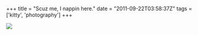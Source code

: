 +++
title = "Scuz me, I nappin here."
date = "2011-09-22T03:58:37Z"
tags = ['kitty', 'photography']
+++

![](/post/scuz-me-i-nappin-here/IMG_1100.jpeg)

